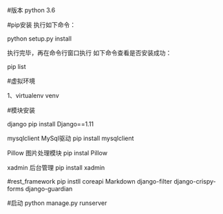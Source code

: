 #版本
   python 3.6 

#pip安装
   执行如下命令：

   python setup.py  install

   执行完毕，再在命令行窗口执行 如下命令查看是否安装成功：

   pip list
    
#虚拟环境

 1、virtualenv  venv    

#模块安装

   django  pip install Django==1.11 

   mysqlclient MySql驱动 pip install mysqlclient

   Pillow  图片处理模块  pip instal Pillow

   xadmin  后台管理      pip install xadmin 

#rest_framework
pip instll coreapi Markdown django-filter django-crispy-forms django-guardian

#启动
   python manage.py runserver






